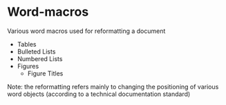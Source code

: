 # Word-macros
Various word macros used for reformatting a document
- Tables
- Bulleted Lists
- Numbered Lists
- Figures 
  - Figure Titles

Note: the reformatting refers mainly to changing the positioning of various word objects (according to a technical documentation standard)
